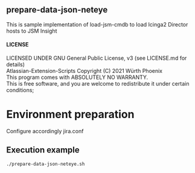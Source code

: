 ## prepare-data-json-neteye
This is sample implementation of load-jsm-cmdb to load Icinga2 Director hosts to JSM Insight

#### LICENSE

LICENSED UNDER GNU General Public License, v3  (see LICENSE.md for details)            
Atlassian-Extension-Scripts Copyright (C) 2021  Würth Phoenix                          
This program comes with ABSOLUTELY NO WARRANTY.                                        
This is free software, and you are welcome to redistribute it under certain conditions;

# Environment preparation
Configure accordingly jira.conf


## Execution example
```
./prepare-data-json-neteye.sh
```


